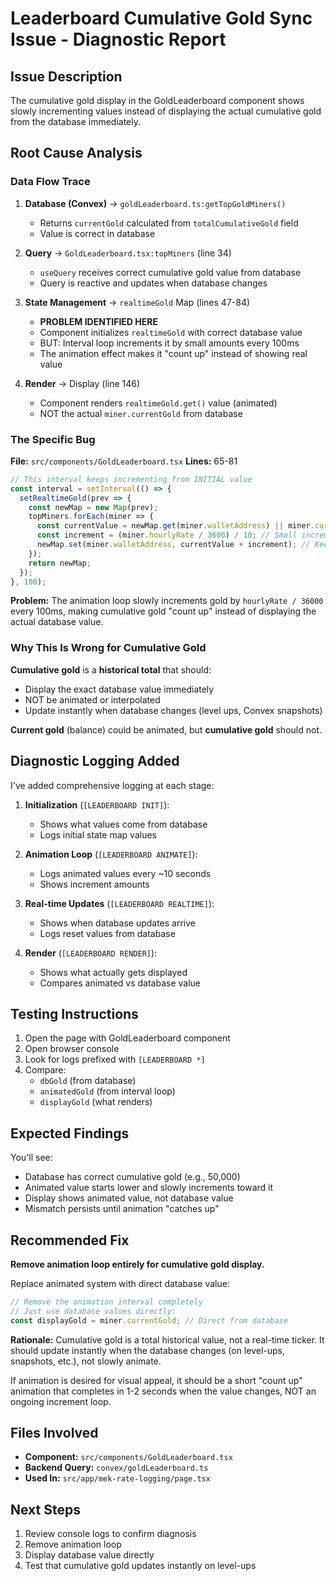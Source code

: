 # Leaderboard Cumulative Gold Sync Issue - Diagnostic Report

## Issue Description
The cumulative gold display in the GoldLeaderboard component shows slowly incrementing values instead of displaying the actual cumulative gold from the database immediately.

## Root Cause Analysis

### Data Flow Trace
1. **Database (Convex)** → `goldLeaderboard.ts:getTopGoldMiners()`
   - Returns `currentGold` calculated from `totalCumulativeGold` field
   - Value is correct in database

2. **Query** → `GoldLeaderboard.tsx:topMiners` (line 34)
   - `useQuery` receives correct cumulative gold value from database
   - Query is reactive and updates when database changes

3. **State Management** → `realtimeGold` Map (lines 47-84)
   - **PROBLEM IDENTIFIED HERE**
   - Component initializes `realtimeGold` with correct database value
   - BUT: Interval loop increments it by small amounts every 100ms
   - The animation effect makes it "count up" instead of showing real value

4. **Render** → Display (line 146)
   - Component renders `realtimeGold.get()` value (animated)
   - NOT the actual `miner.currentGold` from database

### The Specific Bug

**File:** `src/components/GoldLeaderboard.tsx`
**Lines:** 65-81

```typescript
// This interval keeps incrementing from INITIAL value
const interval = setInterval(() => {
  setRealtimeGold(prev => {
    const newMap = new Map(prev);
    topMiners.forEach(miner => {
      const currentValue = newMap.get(miner.walletAddress) || miner.currentGold;
      const increment = (miner.hourlyRate / 3600) / 10; // Small increments
      newMap.set(miner.walletAddress, currentValue + increment); // Keeps adding!
    });
    return newMap;
  });
}, 100);
```

**Problem:** The animation loop slowly increments gold by `hourlyRate / 36000` every 100ms, making cumulative gold "count up" instead of displaying the actual database value.

### Why This Is Wrong for Cumulative Gold

**Cumulative gold** is a **historical total** that should:
- Display the exact database value immediately
- NOT be animated or interpolated
- Update instantly when database changes (level ups, Convex snapshots)

**Current gold** (balance) could be animated, but **cumulative gold** should not.

## Diagnostic Logging Added

I've added comprehensive logging at each stage:

1. **Initialization** (`[LEADERBOARD INIT]`):
   - Shows what values come from database
   - Logs initial state map values

2. **Animation Loop** (`[LEADERBOARD ANIMATE]`):
   - Logs animated values every ~10 seconds
   - Shows increment amounts

3. **Real-time Updates** (`[LEADERBOARD REALTIME]`):
   - Shows when database updates arrive
   - Logs reset values from database

4. **Render** (`[LEADERBOARD RENDER]`):
   - Shows what actually gets displayed
   - Compares animated vs database value

## Testing Instructions

1. Open the page with GoldLeaderboard component
2. Open browser console
3. Look for logs prefixed with `[LEADERBOARD *]`
4. Compare:
   - `dbGold` (from database)
   - `animatedGold` (from interval loop)
   - `displayGold` (what renders)

## Expected Findings

You'll see:
- Database has correct cumulative gold (e.g., 50,000)
- Animated value starts lower and slowly increments toward it
- Display shows animated value, not database value
- Mismatch persists until animation "catches up"

## Recommended Fix

**Remove animation loop entirely for cumulative gold display.**

Replace animated system with direct database value:

```typescript
// Remove the animation interval completely
// Just use database values directly:
const displayGold = miner.currentGold; // Direct from database
```

**Rationale:** Cumulative gold is a total historical value, not a real-time ticker. It should update instantly when the database changes (on level-ups, snapshots, etc.), not slowly animate.

If animation is desired for visual appeal, it should be a short "count up" animation that completes in 1-2 seconds when the value changes, NOT an ongoing increment loop.

## Files Involved

- **Component:** `src/components/GoldLeaderboard.tsx`
- **Backend Query:** `convex/goldLeaderboard.ts`
- **Used In:** `src/app/mek-rate-logging/page.tsx`

## Next Steps

1. Review console logs to confirm diagnosis
2. Remove animation loop
3. Display database value directly
4. Test that cumulative gold updates instantly on level-ups
